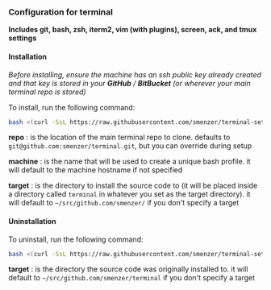 ### Configuration for terminal

**Includes git, bash, zsh, iterm2, vim (with plugins), screen, ack, and tmux settings**

#### Installation

_Before installing, ensure the machine has an ssh public key already created and that key is stored in your **GitHub** / **BitBucket** (or wherever your main terminal repo is stored)_

To install, run the following command:
```bash
bash <(curl -SsL https://raw.githubusercontent.com/smenzer/terminal-setup/master/install.sh)
```
**repo**
: is the location of the main terminal repo to clone. defaults to `git@github.com:smenzer/terminal.git`, but you can override during setup

**machine**
: is the name that will be used to create a unique bash profile.  it will default to the machine hostname if not specified

**target**
: is the directory to install the source code to (it will be placed inside a directory called `terminal` in whatever you set as the target directory).  it will default to `~/src/github.com/smenzer/` if you don't specify a target


#### Uninstallation
To uninstall, run the following command:
```bash
bash <(curl -SsL https://raw.githubusercontent.com/smenzer/terminal-setup/master/uninstall.sh)
```

**target**
: is the directory the source code was originally installed to.  it will default to `~/src/github.com/smenzer/terminal` if you don't specify a target
